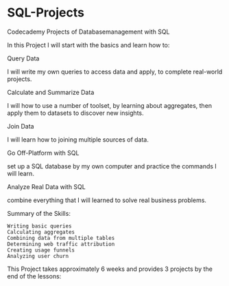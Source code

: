 # SQL-Projects
Codecademy Projects of Databasemanagement with SQL

In this Project I will start with the basics and learn how to: 

Query Data

I will write my own queries to access data and apply, to complete real-world projects.

Calculate and Summarize Data

I will how to use a number of toolset, by learning about aggregates, then apply them to datasets to discover new insights.

Join Data

I will learn how to joining multiple sources of data.

Go Off-Platform with SQL

set up a SQL database by my own computer and practice the commands I will learn.

Analyze Real Data with SQL

combine everything that I will learned to solve real business problems.

Summary of the Skills:


    Writing basic queries
    Calculating aggregates
    Combining data from multiple tables
    Determining web traffic attribution
    Creating usage funnels
    Analyzing user churn

This Project takes approximately 6 weeks and provides 3 projects by the end of the lessons:


